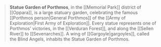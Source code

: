 > **Statue Garden of Porthmos**, in the [[Memorial Park]] district of [[Oppara]], is a large statuary garden, celebrating the famous [[Porthmos person|General Porthmos]] of the [[Army of Exploration|First Army of Exploration]]. Every statue represents one of Porthmos' victories, in the [[Verduran Forest]], and along the [[Sellen River]] to [[Sevenarches]].
> A wing of [[Gargoyle|gargoyles]], called the Blind Angels, inhabits the Statue Garden of Porthmos.








